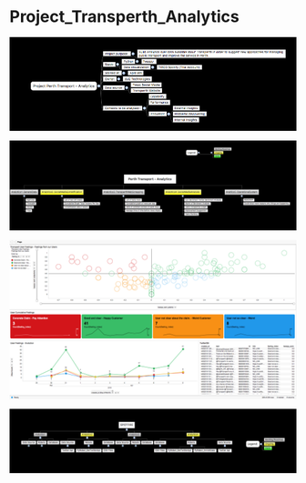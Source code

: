 # Project_Transperth_Analytics

![alt text](https://github.com/fduque/Project_Transperth_Analytics/blob/master/Documents_Screens_Diagrams/ProjectScope.png)

![alt text](https://github.com/fduque/Project_Transperth_Analytics/blob/master/Documents_Screens_Diagrams/Project_Breackdown.png)

![alt text](https://github.com/fduque/Project_Transperth_Analytics/blob/master/Documents_Screens_Diagrams/Dashboard_Analytics4.png)

![alt text](https://github.com/fduque/Project_Transperth_Analytics/blob/master/Documents_Screens_Diagrams/Tech_Diagram.png)
